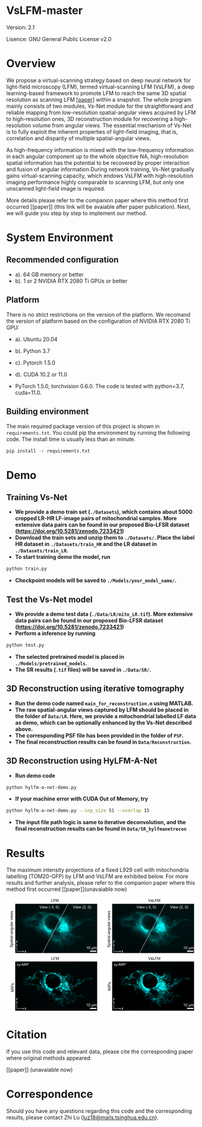 # VsLFM-master

Version:    2.1

Lisence: GNU General Public License v2.0

# Overview

We propose a virtual-scanning strategy based on deep neural network for light-field microscopy (LFM), termed virtual-scanning LFM (VsLFM), a deep learning-based framework to promote LFM to reach the same 3D spatial resolution as scanning LFM [[paper]](https://www.cell.com/cell/fulltext/S0092-8674(21)00532-8) within a snapshot. The whole program mainly consists of two modules, Vs-Net module for the straightforward and reliable mapping from low-resolution spatial-angular views acquired by LFM to high-resolution ones, 3D reconstruction module for recovering a high-resolution volume from angular views. The essential mechanism of Vs-Net is to fully exploit the inherent properties of light-field imaging, that is, correlation and disparity of multiple spatial-angular views. 

As high-frequency information is mixed with the low-frequency information in each angular component up to the whole objective NA, high-resolution spatial information has the potential to be recovered by proper interaction and fusion of angular information.During network training, Vs-Net gradually gains virtual-scanning capacity, which endows VsLFM with high-resolution imaging performance highly comparable to scanning LFM, but only one unscanned light-field image is required. 

More details please refer to the companion paper where this method first occurred [[paper]] (this link will be avaiable after paper publication). Next, we will guide you step by step to implement our method.


# System Environment

## Recommended configuration
* a). 64 GB memory or better
* b). 1 or 2 NVIDIA RTX 2080 Ti GPUs or better

## Platform
There is no strict restrictions on the version of the platform. We recomand the version of platform based on the configuration of NVIDIA RTX 2080 Ti GPU:
* a). Ubuntu 20.04
* b). Python 3.7
* c). Pytorch 1.5.0
* d). CUDA 10.2 or 11.0 

* PyTorch 1.5.0, torchvision 0.6.0. The code is tested with python=3.7, cuda=11.0.


## Building environment
The main required package version of this project is shown in `requirements.txt`. 
You could pip the environment by running the following code. The install time is usually less than an minute.
```bash
pip install -r requirements.txt
```

# Demo

## Training Vs-Net

* **We provide a demo train set (`./Datasets`), which contains about 5000 cropped LR-HR LF-image pairs of mitochondrial samples. More extensive data pairs can be found in our proposed Bio-LFSR dataset (https://doi.org/10.5281/zenodo.7233421)**
* **Download the train sets and unzip them to `./Datasets/`. Place the label HR dataset in `./Datasets/train_HR` and the LR dataset in `./Datasets/train_LR`.**
* **To start training demo the model, run**
```bash
python train.py
```
* **Checkpoint models will be saved to `./Models/your_model_name/`.**


## Test the Vs-Net model

* **We provide a demo test data (`./Data/LR/mito_LR.tif`). More extensive data pairs can be found in our proposed Bio-LFSR dataset (https://doi.org/10.5281/zenodo.7233421)**
* **Perform a inference by running**
```bash
python test.py
```
* **The selected pretrained model is placed in `./Models/pretrained_models`.** 
* **The SR results (`.tif` files) will be saved in `./Data/SR/`.**


## 3D Reconstruction using iterative tomography

* **Run the demo code named `main_for_reconstruction.m` using MATLAB.**
* **The raw spatial-angular views captured by LFM should be placed in the folder of `Data/LR`. Here, we provide a mitochondrial labelled LF data as demo, which can be optionally enhanced by the Vs-Net described above.**
* **The corresponding PSF file has been provided in the folder of `PSF`.**
* **The final reconstruction results can be found in `Data/Reconstruction`.**

## 3D Reconstruction using HyLFM-A-Net

* **Run demo code**
```bash
python hylfm-a-net-demo.py
```
* **If your machine error with CUDA Out of Memory, try**
```bash
python hylfm-a-net-demo.py --inp_size 51 --overlap 15
```
* **The input file path logic is same to iterative deconvolution, and the final reconstruction results can be found in `Data/SR_hylfmanetrecon`**

# Results

The maximum intensity projections of a fixed L929 cell with mitochondria labelling (TOM20-GFP) by LFM and VsLFM are exhibited below. For more results and further analysis, please refer to the companion paper where this method first occurred [[paper]](unavaiable now)

<img src="Images/Results.jpg">

# Citation

If you use this code and relevant data, please cite the corresponding paper where original methods appeared:

[[paper]] (unavaiable now)

# Correspondence

Should you have any questions regarding this code and the corresponding results, please contact Zhi Lu (luz18@mails.tsinghua.edu.cn). 


